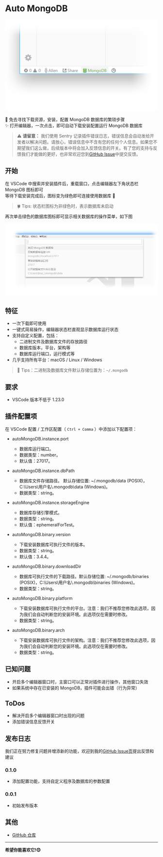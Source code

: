 # Auto MongoDB

![预览](asset/status_bar.png)

&#x1F44B; 免去寻找下载资源，安装，配置 MongoDB 数据库的繁琐步骤  
&#x2728; 打开编辑器，一次点击，即可自动下载安装配置运行 MongoDB 数据库

> &#x26A0; **请留意：** 我们使用 Sentry 记录插件错误日志，错误信息会自动发给开发者以解决问题。请放心，错误信息中不含有您的任何个人信息。如果您不期望我们这么做，后续版本中将会加入反馈信息的开关。有了您的支持与反馈我们才能做的更好，也非常欢迎您到[GitHub Issue](https://github.com/BlueSky1997AL/mongodb-vscode-ext/issues)中提交反馈。

## 开始

在 VSCode 中搜索并安装插件后，重载窗口，点击编辑器左下角状态栏 MongoDB 图标即可  
等待下载安装完成后，图标变为绿色即可连接使用数据库 &#x1F680;  
> &#x1F340; Tips: 状态栏图标为非绿色时，表示数据库未启动

再次单击绿色的数据库图标即可显示相关数据库的操作菜单，如下图

![主菜单](asset/main_menu.png)

## 特征

  + 一次下载即可使用
  + 一键式简易操作，编辑器状态栏直观显示数据库运行状态
  + 支持自定义配置，包括：
    - 二进制文件及数据库文件的存放路径
    - 数据库版本，平台，架构等
    - 数据库运行端口，运行模式等
  + 几乎支持所有平台：macOS / Linux / Windows

  > &#x1F43E; Tips：二进制及数据库文件默认存储位置为：`~/.mongodb`

## 要求

  + VSCode 版本不低于 1.23.0

## 插件配置项

在 VSCode 配置 / 工作区配置（ `Ctrl + Comma` ）中添加以下配置项：

  + autoMongoDB.instance.port

    - 数据库运行端口。
    - 数据类型：number。
    - 默认值：27017。

  + autoMongoDB.instance.dbPath

    - 数据库文件存储路径。 默认存储位置: ~/.mongodb/data (POSIX)，C:\\Users\\用户名\\.mongodb\\data (Windows)。
    - 数据类型：string。

  + autoMongoDB.instance.storageEngine

    - 数据库存储引擎模式。
    - 数据类型：string。
    - 默认值：ephemeralForTest。

  + autoMongoDB.binary.version

    - 下载安装数据库可执行文件的版本。
    - 数据类型：string。
    - 默认值：3.4.4。

  + autoMongoDB.binary.downloadDir

    - 数据库可执行文件的下载路径。默认存储位置: ~/.mongodb/binaries (POSIX)，C:\\Users\\用户名\\.mongodb\\binaries (Windows)。
    - 数据类型：string。

  + autoMongoDB.binary.platform

    - 下载安装数据库可执行文件的平台。注意：我们不推荐您修改此选项，因为我们会自动判断您的安装环境。此选项仅在需要时修改。
    - 数据类型：string。

  + autoMongoDB.binary.arch

    - 下载安装数据库可执行文件的架构。注意：我们不推荐您修改此选项，因为我们会自动判断您的安装环境。此选项仅在需要时修改。
    - 数据类型：string。

## 已知问题

  + 开启多个编辑器窗口时，主窗口可以正常对插件进行操作，其他窗口失效
  + 如果系统中存在已安装的 MongoDB，插件可能会出错（行为异常）

## ToDos

  + 解决开启多个编辑器窗口时出现的问题
  + 添加错误信息反馈开关

## 发布日志

我们正在努力修复问题并增添新的功能，欢迎到我的[GitHub Issue页](https://github.com/BlueSky1997AL/mongodb-vscode-ext/issues)提出反馈和建议

### 0.1.0

  + 添加配置功能，支持自定义程序及数据库的参数配置

### 0.0.1

  + 初始发布版本

## 其他

  + [GitHub 仓库](https://github.com/BlueSky1997AL/mongodb-vscode-ext)

-----------------------------------------------------------------------------------------------------------

**希望你能喜欢它!&#x1F60A;**
